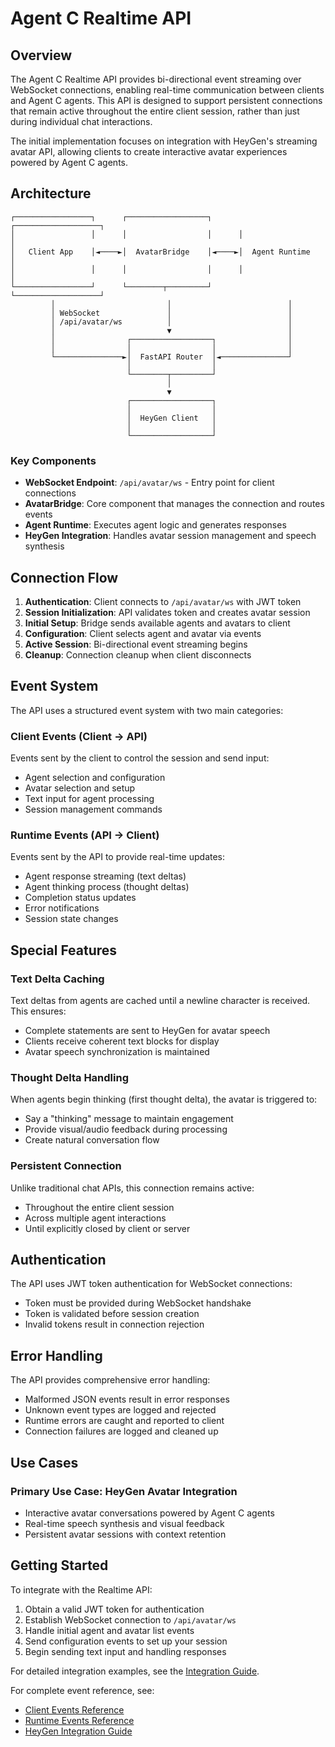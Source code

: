 # Agent C Realtime API

## Overview

The Agent C Realtime API provides bi-directional event streaming over WebSocket connections, enabling real-time communication between clients and Agent C agents. This API is designed to support persistent connections that remain active throughout the entire client session, rather than just during individual chat interactions.

The initial implementation focuses on integration with HeyGen's streaming avatar API, allowing clients to create interactive avatar experiences powered by Agent C agents.

## Architecture

```
┌─────────────────┐      ┌──────────────────┐      ┌───────────────────┐
│                 │      │                  │      │                   │
│   Client App    │◄────►│  AvatarBridge    │◄────►│  Agent Runtime    │
│                 │      │                  │      │                   │
└─────────────────┘      └────────┬─────────┘      └───────────────────┘
         │                         │                          │
         │ WebSocket               │                          │
         │ /api/avatar/ws          │                          │
         │                         ▼                          │
         │                ┌──────────────────┐                │
         │                │                  │                │
         └───────────────►│  FastAPI Router  │◄───────────────┘
                          │                  │
                          └────────┬─────────┘
                                   │
                                   ▼
                          ┌──────────────────┐
                          │                  │
                          │  HeyGen Client   │
                          │                  │
                          └──────────────────┘
```

### Key Components

- **WebSocket Endpoint**: `/api/avatar/ws` - Entry point for client connections
- **AvatarBridge**: Core component that manages the connection and routes events
- **Agent Runtime**: Executes agent logic and generates responses
- **HeyGen Integration**: Handles avatar session management and speech synthesis

## Connection Flow

1. **Authentication**: Client connects to `/api/avatar/ws` with JWT token
2. **Session Initialization**: API validates token and creates avatar session
3. **Initial Setup**: Bridge sends available agents and avatars to client
4. **Configuration**: Client selects agent and avatar via events
5. **Active Session**: Bi-directional event streaming begins
6. **Cleanup**: Connection cleanup when client disconnects

## Event System

The API uses a structured event system with two main categories:

### Client Events (Client → API)

Events sent by the client to control the session and send input:

- Agent selection and configuration
- Avatar selection and setup
- Text input for agent processing
- Session management commands

### Runtime Events (API → Client)

Events sent by the API to provide real-time updates:

- Agent response streaming (text deltas)
- Agent thinking process (thought deltas)
- Completion status updates
- Error notifications
- Session state changes

## Special Features

### Text Delta Caching

Text deltas from agents are cached until a newline character is received. This ensures:

- Complete statements are sent to HeyGen for avatar speech
- Clients receive coherent text blocks for display
- Avatar speech synchronization is maintained

### Thought Delta Handling

When agents begin thinking (first thought delta), the avatar is triggered to:

- Say a "thinking" message to maintain engagement
- Provide visual/audio feedback during processing
- Create natural conversation flow

### Persistent Connection

Unlike traditional chat APIs, this connection remains active:

- Throughout the entire client session
- Across multiple agent interactions
- Until explicitly closed by client or server

## Authentication

The API uses JWT token authentication for WebSocket connections:

- Token must be provided during WebSocket handshake
- Token is validated before session creation
- Invalid tokens result in connection rejection

## Error Handling

The API provides comprehensive error handling:

- Malformed JSON events result in error responses
- Unknown event types are logged and rejected
- Runtime errors are caught and reported to client
- Connection failures are logged and cleaned up

## Use Cases

### Primary Use Case: HeyGen Avatar Integration

- Interactive avatar conversations powered by Agent C agents
- Real-time speech synthesis and visual feedback
- Persistent avatar sessions with context retention

## Getting Started

To integrate with the Realtime API:

1. Obtain a valid JWT token for authentication
2. Establish WebSocket connection to `/api/avatar/ws`
3. Handle initial agent and avatar list events
4. Send configuration events to set up your session
5. Begin sending text input and handling responses

For detailed integration examples, see the [Integration Guide](realtime_api_integration_guide.md).

For complete event reference, see:

- [Client Events Reference](realtime_api_client_events.md)
- [Runtime Events Reference](realtime_api_runtime_events.md)
- [HeyGen Integration Guide](realtime_api_heygen_integration.md)